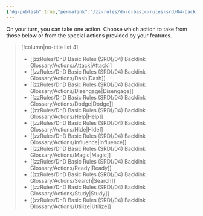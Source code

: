 ```yaml
---
{"dg-publish":true,"permalink":"/zz-rules/dn-d-basic-rules-srd/04-backlink-glossary/actions/actions/"}
---
```


On your turn, you can take one action. Choose which action to take from those below or from the special actions provided by your features.

> [!column|no-title list 4]
>- [[zzRules/DnD Basic Rules (SRD)/04) Backlink Glossary/Actions/Attack\|Attack]]
>- [[zzRules/DnD Basic Rules (SRD)/04) Backlink Glossary/Actions/Dash\|Dash]]
>- [[zzRules/DnD Basic Rules (SRD)/04) Backlink Glossary/Actions/Disengage\|Disengage]]
>- [[zzRules/DnD Basic Rules (SRD)/04) Backlink Glossary/Actions/Dodge\|Dodge]]
>- [[zzRules/DnD Basic Rules (SRD)/04) Backlink Glossary/Actions/Help\|Help]]
>- [[zzRules/DnD Basic Rules (SRD)/04) Backlink Glossary/Actions/Hide\|Hide]]
>- [[zzRules/DnD Basic Rules (SRD)/04) Backlink Glossary/Actions/Influence\|Influence]]
>- [[zzRules/DnD Basic Rules (SRD)/04) Backlink Glossary/Actions/Magic\|Magic]]
>- [[zzRules/DnD Basic Rules (SRD)/04) Backlink Glossary/Actions/Ready\|Ready]]
>- [[zzRules/DnD Basic Rules (SRD)/04) Backlink Glossary/Actions/Search\|Search]]
>- [[zzRules/DnD Basic Rules (SRD)/04) Backlink Glossary/Actions/Study\|Study]]
>- [[zzRules/DnD Basic Rules (SRD)/04) Backlink Glossary/Actions/Utilize\|Utilize]]